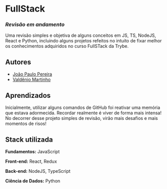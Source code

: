 
# FullStack

### *Revisão em andamento*

Uma revisão simples e objetiva de alguns conceitos em JS, TS, NodeJS, React e Python, incluindo alguns projetos refeitos no intuito de fixar melhor os conhecimentos adquiridos no curso FullSTack da Trybe.


## Autores

- [João Paulo Pereira](https://github.com/jpcp0614)
- [Valdênio Martinho](https://github.com/valdenio458)



## Aprendizados

Inicialmente, utilizar alguns comandos de GitHub foi reativar uma memória que estava adormecida.
Recordar realmente é viver de forma mais intensa!
No decorrer desse projeto simples de revisão, virão mais desafios e mais momentos de risos! 


## Stack utilizada

**Fundamentos:** JavaScript

**Front-end:** React, Redux

**Back-end:** NodeJS, TypeScript

**Ciência de Dados:** Python

